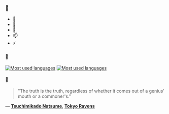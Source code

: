 ### 👋

- 🔭
- 🌱
- 💬
- 📫
- ⚡

#### 🧏

[![Most used languages](https://github-readme-stats-aynah.vercel.app/api/top-langs/?username=aynh&theme=solarized-dark&langs_count=6&layout=compact&hide_title=true)](https://github.com/anuraghazra/github-readme-stats#gh-dark-mode-only)
[![Most used languages](https://github-readme-stats-aynah.vercel.app/api/top-langs/?username=aynh&theme=solarized-light&langs_count=6&layout=compact&hide_title=true)](https://github.com/anuraghazra/github-readme-stats#gh-light-mode-only)

#### 💬

> "The truth is the truth, regardless of whether it comes out of a genius' mouth or a commoner's."

&mdash; [**Tsuchimikado Natsume**](https://myanimelist.net/character.php?q=Tsuchimikado%20Natsume&cat=character), [**Tokyo Ravens**](https://myanimelist.net/search/all?q=Tokyo%20Ravens&cat=all)

